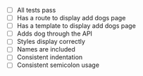 * [ ] All tests pass
* [ ] Has a route to display add dogs page
* [ ] Has a template to display add dogs page
* [ ] Adds dog through the API
* [ ] Styles display correctly
* [ ] Names are included
* [ ] Consistent indentation
* [ ] Consistent semicolon usage
